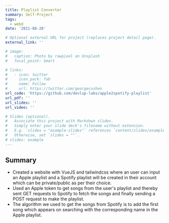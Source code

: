 ```yaml
---
title: Playlist Converter
summary: Self-Project
tags:
  - webd
date: '2021-08-20'

# Optional external URL for project (replaces project detail page).
external_link: ''

# image:
#   caption: Photo by rawpixel on Unsplash
#   focal_point: Smart

# links:
#   - icon: twitter
#     icon_pack: fab
#     name: Follow
#     url: https://twitter.com/georgecushen
url_code: 'https://github.com/devlup-labs/apple2spotify-playlist'
url_pdf: ''
url_slides: ''
url_video: ''

# Slides (optional).
#   Associate this project with Markdown slides.
#   Simply enter your slide deck's filename without extension.
#   E.g. `slides = "example-slides"` references `content/slides/example-slides.md`.
#   Otherwise, set `slides = ""`.
# slides: example
---
```


## Summary 
- Created a website with VueJS and tailwindcss where an user can input an Apple playlist and a Spotify playlist will be created in their account which can be private/public as per their choice.
- Used an Apple token to get songs from the user's playlist and thereby sent GET requests to Spotify to fetch the songs and finally sending a POST request to make the playlist.
- The algorithm we used to get the songs from Spotify is to add the first song which appears on searching with the corresponding name in the Apple playlist.